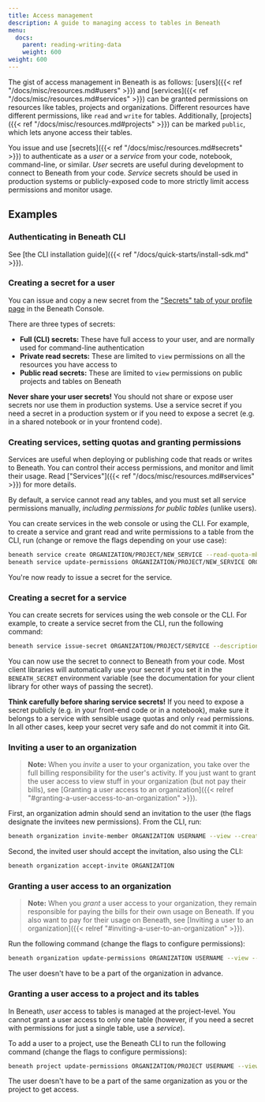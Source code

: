 ```yaml
---
title: Access management
description: A guide to managing access to tables in Beneath
menu:
  docs:
    parent: reading-writing-data
    weight: 600
weight: 600
---
```


The gist of access management in Beneath is as follows: [users]({{< ref "/docs/misc/resources.md#users" >}}) and [services]({{< ref "/docs/misc/resources.md#services" >}}) can be granted permissions on resources like tables, projects and organizations. Different resources have different permissions, like `read` and `write` for tables. Additionally, [projects]({{< ref "/docs/misc/resources.md#projects" >}}) can be marked `public`, which lets anyone access their tables.

You issue and use [secrets]({{< ref "/docs/misc/resources.md#secrets" >}}) to authenticate as a _user_ or a _service_ from your code, notebook, command-line, or similar. _User_ secrets are useful during development to connect to Beneath from your code. _Service_ secrets should be used in production systems or publicly-exposed code to more strictly limit access permissions and monitor usage.

## Examples

### Authenticating in Beneath CLI

See [the CLI installation guide]({{< ref "/docs/quick-starts/install-sdk.md" >}}).

### Creating a secret for a user

You can issue and copy a new secret from the ["Secrets" tab of your profile page](https://beneath.dev/-/redirects/secrets) in the Beneath Console.

There are three types of secrets:

- **Full (CLI) secrets:** These have full access to your user, and are normally used for command-line authentication
- **Private read secrets:** These are limited to `view` permissions on all the resources you have access to
- **Public read secrets:** These are limited to `view` permissions on public projects and tables on Beneath

**Never share your user secrets!** You should not share or expose user secrets nor use them in production systems. Use a service secret if you need a secret in a production system or if you need to expose a secret (e.g. in a shared notebook or in your frontend code).

### Creating services, setting quotas and granting permissions

Services are useful when deploying or publishing code that reads or writes to Beneath. You can control their access permissions, and monitor and limit their usage. Read ["Services"]({{< ref "/docs/misc/resources.md#services" >}}) for more details.

By default, a service cannot read any tables, and you must set all service permissions manually, _including permissions for public tables_ (unlike users).

You can create services in the web console or using the CLI. For example, to create a service and grant read and write permissions to a table from the CLI, run (change or remove the flags depending on your use case):

```bash
beneath service create ORGANIZATION/PROJECT/NEW_SERVICE --read-quota-mb 100 --write-quota-mb 100
beneath service update-permissions ORGANIZATION/PROJECT/NEW_SERVICE ORGANIZATION/PROJECT/STREAM --read --write
```

You're now ready to issue a secret for the service.

### Creating a secret for a service

You can create secrets for services using the web console or the CLI. For example, to create a service secret from the CLI, run the following command:

```bash
beneath service issue-secret ORGANIZATION/PROJECT/SERVICE --description "YOUR SECRET DESCRIPTION"
```

You can now use the secret to connect to Beneath from your code. Most client libraries will automatically use your secret if you set it in the `BENEATH_SECRET` environment variable (see the documentation for your client library for other ways of passing the secret).

**Think carefully before sharing service secrets!** If you need to expose a secret publicly (e.g. in your front-end code or in a notebook), make sure it belongs to a service with sensible usage quotas and only `read` permissions. In all other cases, keep your secret very safe and do not commit it into Git.

### Inviting a user to an organization

> **Note:** When you _invite_ a user to your organization, you take over the full billing responsibility for the user's activity. If you just want to grant the user access to view stuff in your organization (but not pay their bills), see [Granting a user access to an organization]({{< relref "#granting-a-user-access-to-an-organization" >}}).

First, an organization admin should send an invitation to the user (the flags designate the invitees new permissions). From the CLI, run:

```bash
beneath organization invite-member ORGANIZATION USERNAME --view --create --admin
```

Second, the invited user should accept the invitation, also using the CLI:

```bash
beneath organization accept-invite ORGANIZATION
```

### Granting a user access to an organization

> **Note:** When you _grant_ a user access to your organization, they remain responsible for paying the bills for their own usage on Beneath. If you also want to pay for their usage on Beneath, see [Inviting a user to an organization]({{< relref "#inviting-a-user-to-an-organization" >}}).

Run the following command (change the flags to configure permissions):

```bash
beneath organization update-permissions ORGANIZATION USERNAME --view --create --admin
```

The user doesn't have to be a part of the organization in advance.

### Granting a user access to a project and its tables

In Beneath, _user_ access to tables is managed at the project-level. You cannot grant a user access to only one table (however, if you need a secret with permissions for just a single table, use a _service_).

To add a user to a project, use the Beneath CLI to run the following command (change the flags to configure permissions):

```bash
beneath project update-permissions ORGANIZATION/PROJECT USERNAME --view --create --admin
```

The user doesn't have to be a part of the same organization as you or the project to get access.
